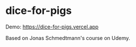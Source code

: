 # dice-for-pigs

Demo: https://dice-for-pigs.vercel.app

Based on Jonas Schmedtmann's course on Udemy.